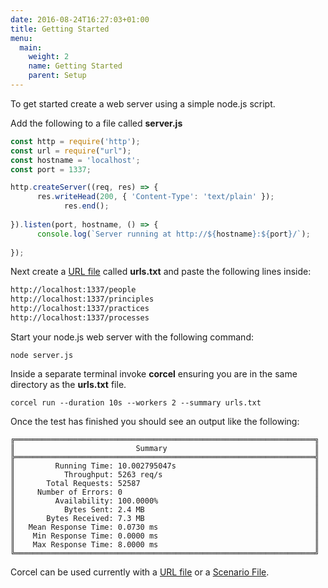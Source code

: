 ```yaml
---
date: 2016-08-24T16:27:03+01:00
title: Getting Started
menu:
  main:
    weight: 2
    name: Getting Started
    parent: Setup
---
```


To get started create a web server using a simple node.js script.

Add the following to a file called **server.js**

```javascript
const http = require('http');
const url = require("url");
const hostname = 'localhost';
const port = 1337;

http.createServer((req, res) => {
      res.writeHead(200, { 'Content-Type': 'text/plain' });
            res.end();
            
}).listen(port, hostname, () => {
      console.log(`Server running at http://${hostname}:${port}/`);
      
});
```

Next create a [URL file](/usage/using-a-url-file) called **urls.txt** and paste the following lines inside:

```txt
http://localhost:1337/people
http://localhost:1337/principles
http://localhost:1337/practices
http://localhost:1337/processes
```

Start your node.js web server with the following command:

```shell
node server.js
```

Inside a separate terminal invoke **corcel** ensuring you are in the same directory as the **urls.txt** file.

```shell
corcel run --duration 10s --workers 2 --summary urls.txt
```

Once the test has finished you should see an output like the following:

```shell
╔═══════════════════════════════════════════════════════════════════╗
║                           Summary                                 ║
╠═══════════════════════════════════════════════════════════════════╣
║         Running Time: 10.002795047s                               ║
║           Throughput: 5263 req/s                                  ║
║       Total Requests: 52587                                       ║
║     Number of Errors: 0                                           ║
║         Availability: 100.0000%                                   ║
║           Bytes Sent: 2.4 MB                                      ║
║       Bytes Received: 7.3 MB                                      ║
║   Mean Response Time: 0.0730 ms                                   ║
║    Min Response Time: 0.0000 ms                                   ║
║    Max Response Time: 8.0000 ms                                   ║
╚═══════════════════════════════════════════════════════════════════╝
```

Corcel can be used currently with a [URL file](/usage/using-a-url-file) or a [Scenario File](/usage/using-a-scenario-file).

